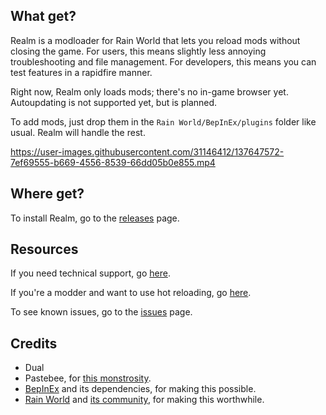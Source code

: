 ## What get?
Realm is a modloader for Rain World that lets you reload mods without closing the game. For users, this means slightly less annoying troubleshooting and file management. For developers, this means you can test features in a rapidfire manner.

Right now, Realm only loads mods; there's no in-game browser yet. Autoupdating is not supported yet, but is planned.

To add mods, just drop them in the `Rain World/BepInEx/plugins` folder like usual. Realm will handle the rest.

https://user-images.githubusercontent.com/31146412/137647572-7ef69555-b669-4556-8539-66dd05b0e855.mp4

## Where get?
To install Realm, go to the [releases](https://github.com/Dual-Iron/RwModLoader/releases/latest) page.

## Resources
If you need technical support, go [here](.github/SUPPORT.md).

If you're a modder and want to use hot reloading, go [here](MODDERS.md).

To see known issues, go to the [issues](https://github.com/Dual-Iron/RwModLoader/issues) page.

## Credits
- Dual
- Pastebee, for [this monstrosity](https://github.com/Dual-Iron/RwModLoader/blob/5e13a516436f7c7e75403f383e6ec34570a07eec/Mutator/Patching/AccessViolationPrevention.cs#L8).
- [BepInEx](https://github.com/BepInEx/BepInEx/tree/v5-lts) and its dependencies, for making this possible.
- [Rain World](https://rainworldgame.com/) and [its community](https://discord.gg/rainworld), for making this worthwhile.
